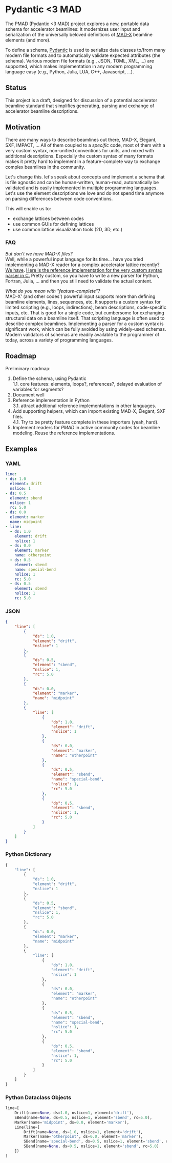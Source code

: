 # Pydantic <3 MAD

The PMAD (Pydantic <3 MAD) project explores a new, portable data schema for accelerator beamlines:
It modernizes user input and serialization of the universally beloved definitions of [MAD-X](https://mad.web.cern.ch/mad/webguide/manual.html#Pt2) beamline elements (and more).

To define a schema, [Pydantic](https://docs.pydantic.dev) is used to serialize data classes to/from many modern file formats and to automatically validate expected attributes (the schema).
Various modern file formats (e.g., JSON, TOML, XML, ...) are supported, which makes implementation in any modern programming language easy (e.g., Python, Julia, LUA, C++, Javascript, ...).

## Status

This project is a draft, designed for discussion of a potential accelerator beamline standard that simplifies generating, parsing and exchange of accelerator beamline descriptions.


## Motivation

There are many ways to describe beamlines out there, MAD-X, Elegant, SXF, IMPACT, ...
All of them coupled to a *specific* code, most of them with a very custom syntax, non-unified conventions for units, and mixed with additional descriptions.
Especially the custom syntax of many formats makes it pretty hard to implement in a feature-complete way to exchange complex beamlines in the community.

Let's change this.
let's speak about concepts and implement a schema that is file agnostic and can be human-written, human-read, automatically be validated and is easily implemented in multiple programming languages. 
Let's use the element descriptions we love and do not spend time anymore on parsing differences between code conventions.

This will enable us to:
- exchange lattices between codes
- use common GUIs for defining lattices
- use common lattice visualization tools (2D, 3D, etc.)

### FAQ

*But don't we have MAD-X files?*  
Well, while a powerful input language for its time... have you tried implementing a MAD-X reader for a complex accelerator lattice recently?
[We have](https://github.com/ECP-WarpX/impactx/issues/104).
[Here is the reference implementation for the very custom syntax parser in C.](https://github.com/MethodicalAcceleratorDesign/MAD-X/blob/master/src/mad_parse.c)
Pretty custom, so you have to write a new parser for Python, Fortran, Julia, ... and then you still need to validate the actual content.

*What do you mean with "feature-complete"?*  
MAD-X' (and other codes') powerful input supports more than defining beamline elements, lines, sequences, etc.
It supports a custom syntax for limited scripting (e.g., loops, indirections), beam descriptions, code-specific inputs, etc.
That is good for a single code, but cumbersome for exchanging structural data on a beamline itself.
That scripting language is often used to describe complex beamlines.
Implementing a parser for a custom syntax is significant work, which can be fully avoided by using widely-used schemas.
Modern validators of schemas are readily available to the programmer of today, across a variety of programming languages.


## Roadmap

Preliminary roadmap:

1. Define the schema, using Pydantic  
1.1. core features: elements, loops?, references?, delayed evaluation of variables for segments?
2. Document well
3. Reference implementation in Python  
3.1. attract additional reference implementations in other languages.
4. Add supporting helpers, which can import existing MAD-X, Elegant, SXF files.  
4.1. Try to be pretty feature complete in these importers (yeah, hard).
5. Implement readers for *PMAD* in active community codes for beamline modeling.
   Reuse the reference implementations.


## Examples

### YAML

```yaml
line:
- ds: 1.0
  element: drift
  nslice: 1
- ds: 0.5
  element: sbend
  nslice: 1
  rc: 5.0
- ds: 0.0
  element: marker
  name: midpoint
- line:
  - ds: 1.0
    element: drift
    nslice: 1
  - ds: 0.0
    element: marker
    name: otherpoint
  - ds: 0.5
    element: sbend
    name: special-bend
    nslice: 1
    rc: 5.0
  - ds: 0.5
    element: sbend
    nslice: 1
    rc: 5.0
```

### JSON

```json
{
    "line": [
        {
            "ds": 1.0,
            "element": "drift",
            "nslice": 1
        },
        {
            "ds": 0.5,
            "element": "sbend",
            "nslice": 1,
            "rc": 5.0
        },
        {
            "ds": 0.0,
            "element": "marker",
            "name": "midpoint"
        },
        {
            "line": [
                {
                    "ds": 1.0,
                    "element": "drift",
                    "nslice": 1
                },
                {
                    "ds": 0.0,
                    "element": "marker",
                    "name": "otherpoint"
                },
                {
                    "ds": 0.5,
                    "element": "sbend",
                    "name": "special-bend",
                    "nslice": 1,
                    "rc": 5.0
                },
                {
                    "ds": 0.5,
                    "element": "sbend",
                    "nslice": 1,
                    "rc": 5.0
                }
            ]
        }
    ]
}
```

### Python Dictionary

```py
{
    "line": [
        {
            "ds": 1.0,
            "element": "drift",
            "nslice": 1
        },
        {
            "ds": 0.5,
            "element": "sbend",
            "nslice": 1,
            "rc": 5.0
        },
        {
            "ds": 0.0,
            "element": "marker",
            "name": "midpoint"
        },
        {
            "line": [
                {
                    "ds": 1.0,
                    "element": "drift",
                    "nslice": 1
                },
                {
                    "ds": 0.0,
                    "element": "marker",
                    "name": "otherpoint"
                },
                {
                    "ds": 0.5,
                    "element": "sbend",
                    "name": "special-bend",
                    "nslice": 1,
                    "rc": 5.0
                },
                {
                    "ds": 0.5,
                    "element": "sbend",
                    "nslice": 1,
                    "rc": 5.0
                }
            ]
        }
    ]
}
```

### Python Dataclass Objects

```py
line=[
    Drift(name=None, ds=1.0, nslice=1, element='drift'),
    SBend(name=None, ds=0.5, nslice=1, element='sbend', rc=5.0),
    Marker(name='midpoint', ds=0.0, element='marker'),
    Line(line=[
        Drift(name=None, ds=1.0, nslice=1, element='drift'),
        Marker(name='otherpoint', ds=0.0, element='marker'),
        SBend(name='special-bend', ds=0.5, nslice=1, element='sbend', rc=5.0),
        SBend(name=None, ds=0.5, nslice=1, element='sbend', rc=5.0)
    ])
]
```
